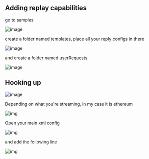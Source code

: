## Adding replay capabilities

go to samples

![image](../screenshots/deploymentPackage/pointerToSamples.png)

create a folder named templates, place all your reply configs in there

![image](../screenshots/deploymentPackage/pointerToTemplatesDir.png)

and create a folder named userRequests.

![image](../screenshots/deploymentPackage/pointerToUserRequests.png)

## Hooking up

![image](../screenshots/deploymentPackage/pointerToSamples.png)

Depending on what you're streaming, in my case it is ethereum

![img](../screenshots/deploymentPackage/pointerToEthereumSamples.png)

Open your main xml config

![img](../screenshots/deploymentPackage/pointerToEthInfuraCfg.png)

and add the following line

![img](../screenshots/deploymentPackage/streamsAdminHookXmlCfg.png)